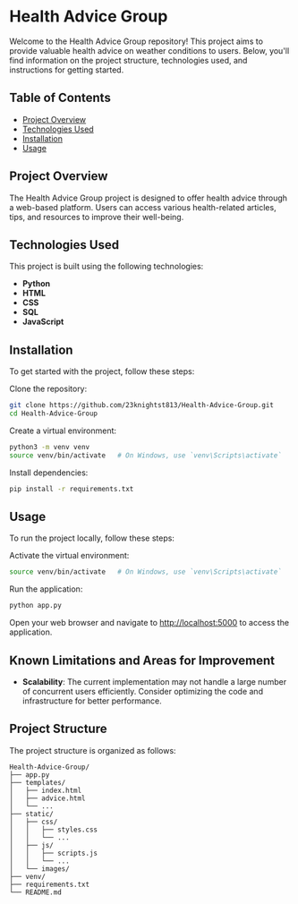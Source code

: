 # Health Advice Group

Welcome to the Health Advice Group repository! This project aims to provide valuable health advice on weather conditions to users. Below, you'll find information on the project structure, technologies used, and instructions for getting started.

## Table of Contents
- [Project Overview](#project-overview)
- [Technologies Used](#technologies-used)
- [Installation](#installation)
- [Usage](#usage)

## Project Overview
The Health Advice Group project is designed to offer health advice through a web-based platform. Users can access various health-related articles, tips, and resources to improve their well-being.

## Technologies Used
This project is built using the following technologies:

- **Python**
- **HTML**
- **CSS**
- **SQL**
- **JavaScript**

## Installation
To get started with the project, follow these steps:

Clone the repository:

```sh
git clone https://github.com/23knightst813/Health-Advice-Group.git
cd Health-Advice-Group
```

Create a virtual environment:

```sh
python3 -m venv venv
source venv/bin/activate   # On Windows, use `venv\Scripts\activate`
```

Install dependencies:

```sh
pip install -r requirements.txt
```

## Usage
To run the project locally, follow these steps:

Activate the virtual environment:

```sh
source venv/bin/activate   # On Windows, use `venv\Scripts\activate`
```

Run the application:

```sh
python app.py
```

Open your web browser and navigate to [http://localhost:5000](http://localhost:5000) to access the application.

## Known Limitations and Areas for Improvement
- **Scalability**: The current implementation may not handle a large number of concurrent users efficiently. Consider optimizing the code and infrastructure for better performance.


## Project Structure
The project structure is organized as follows:

```
Health-Advice-Group/
├── app.py
├── templates/
│   ├── index.html
│   ├── advice.html
│   └── ...
├── static/
│   ├── css/
│   │   ├── styles.css
│   │   └── ...
│   ├── js/
│   │   ├── scripts.js
│   │   └── ...
│   └── images/
├── venv/
├── requirements.txt
└── README.md
```


